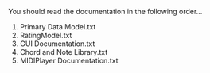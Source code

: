 You should read the documentation in the following order...

1. Primary Data Model.txt
2. RatingModel.txt
3. GUI Documentation.txt
4. Chord and Note Library.txt
5. MIDIPlayer Documentation.txt
